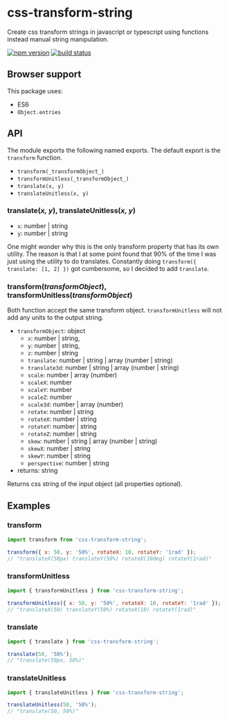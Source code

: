 # css-transform-string

Create css transform strings in javascript or typescript using functions instead manual string manipulation.

[![npm version](https://img.shields.io/npm/v/css-transform-string.svg?style=flat)](https://www.npmjs.com/package/css-transform-string)
[![build status](https://travis-ci.org/asbjornh/css-transform-string.svg?branch=master)](https://travis-ci.org/asbjornh/css-transform-string)

## Browser support

This package uses:

* ES6
* `Object.entries`

## API

The module exports the following named exports. The default export is the `transform` function.

* `transform(_transformObject_)`
* `transformUnitless(_transformObject_)`
* `translate(x, y)`
* `translateUnitless(x, y)`

### translate(_x, y_), translateUnitless(_x, y_)

* `x`: number | string
* `y`: number | string

One might wonder why this is the only transform property that has its own utility. The reason is that I at some point found that 90% of the time I was just using the utility to do translates. Constantly doing `transform({ translate: [1, 2] })` got cumbersome, so I decided to add `translate`.

### transform(_transformObject_), transformUnitless(_transformObject_)

Both function accept the same transform object. `transformUnitless` will not add any units to the output string.

* `transformObject`: object
  * `x`: number | string,
  * `y`: number | string,
  * `z`: number | string
  * `translate`: number | string | array (number | string)
  * `translate3d`: number | string | array (number | string)
  * `scale`: number | array (number)
  * `scaleX`: number
  * `scaleY`: number
  * `scaleZ`: number
  * `scale3d`: number | array (number)
  * `rotate`: number | string
  * `rotateX`: number | string
  * `rotateY`: number | string
  * `rotateZ`: number | string
  * `skew`: number | string | array (number | string)
  * `skewX`: number | string
  * `skewY`: number | string
  * `perspective`: number | string
* returns: string

Returns css string of the input object (all properties optional).

## Examples

### transform

```js
import transform from 'css-transform-string';

transform({ x: 50, y: '50%', rotateX: 10, rotateY: '1rad' });
// "translateX(50px) translateY(50%) rotateX(10deg) rotateY(1rad)"
```

### transformUnitless

```js
import { transformUnitless } from 'css-transform-string';

transformUnitless({ x: 50, y: '50%', rotateX: 10, rotateY: '1rad' });
// "translateX(50) translateY(50%) rotateX(10) rotateY(1rad)"
```

### translate

```js
import { translate } from 'css-transform-string';

translate(50, '50%');
// "translate(50px, 50%)"
```

### translateUnitless

```js
import { translateUnitless } from 'css-transform-string';

translateUnitless(50, '50%');
// "translate(50, 50%)"
```
